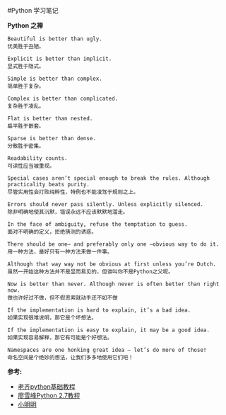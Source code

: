 #Python 学习笔记

**Python 之禅**
```
Beautiful is better than ugly. 
优美胜于丑陋。

Explicit is better than implicit.
显式胜于隐式。

Simple is better than complex.
简单胜于复杂。

Complex is better than complicated.
复杂胜于凌乱。

Flat is better than nested.
扁平胜于嵌套。

Sparse is better than dense.
分散胜于密集。

Readability counts.
可读性应当被重视。

Special cases aren’t special enough to break the rules. Although practicality beats purity.
尽管实用性会打败纯粹性，特例也不能凌驾于规则之上。

Errors should never pass silently. Unless explicitly silenced.
除非明确地使其沉默，错误永远不应该默默地溜走。

In the face of ambiguity, refuse the temptation to guess.
面对不明确的定义，拒绝猜测的诱惑。

There should be one– and preferably only one –obvious way to do it.
用一种方法，最好只有一种方法来做一件事。

Although that way way not be obvious at first unless you’re Dutch.
虽然一开始这种方法并不是显而易见的，但谁叫你不是Python之父呢。

Now is better than never. Although never is often better than right now.
做也许好过不做，但不假思索就动手还不如不做

If the implementation is hard to explain, it’s a bad idea.
如果实现很难说明，那它是个坏想法。

If the implementation is easy to explain, it may be a good idea.
如果实现容易解释，那它有可能是个好想法。

Namespaces are one honking great idea – let’s do more of those!
命名空间是个绝妙的想法，让我们多多地使用它们吧！
```


**参考:**

- [老齐python基础教程](https://github.com/qiwsir/StarterLearningPython/blob/master/index.md)
- [廖雪峰Python 2.7教程](http://www.liaoxuefeng.com/wiki/001374738125095c955c1e6d8bb493182103fac9270762a000/)
- [小明明](http://www.dongwm.com/)






